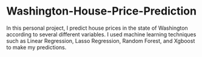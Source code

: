 # Washington-House-Price-Prediction
In this personal project, I predict house prices in the state of Washington according to several different variables. I used machine learning techniques such as Linear Regression, Lasso Regression, Random Forest, and Xgboost to make my predictions. 
